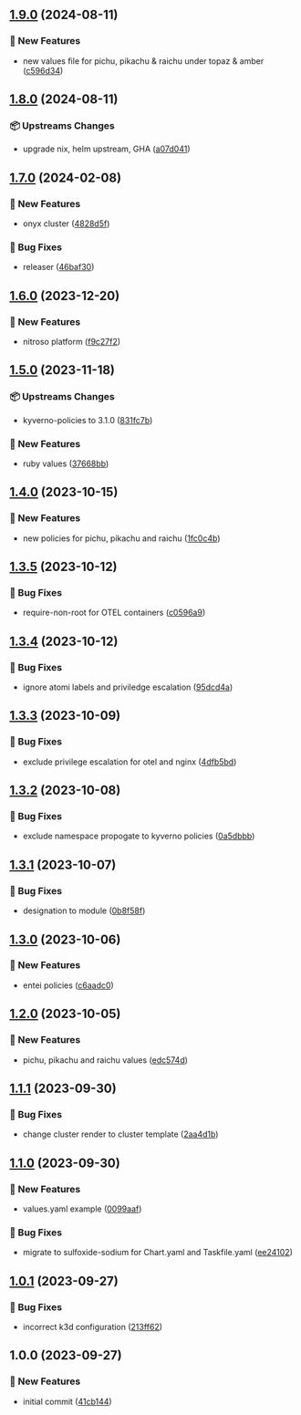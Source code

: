 ## [1.9.0](https://github.com/AtomiCloud/sulfoxide.sodium/compare/v1.8.0...v1.9.0) (2024-08-11)


### 🚀 New Features

* new values file for pichu, pikachu & raichu under topaz & amber ([c596d34](https://github.com/AtomiCloud/sulfoxide.sodium/commit/c596d345965ab2c2da8d962b5c756268901faf16))

## [1.8.0](https://github.com/AtomiCloud/sulfoxide.sodium/compare/v1.7.0...v1.8.0) (2024-08-11)


### 📦 Upstreams Changes

* upgrade nix, helm upstream, GHA ([a07d041](https://github.com/AtomiCloud/sulfoxide.sodium/commit/a07d04183c2d0eef9b153e5533ffa1e0fc6dd430))

## [1.7.0](https://github.com/AtomiCloud/sulfoxide.sodium/compare/v1.6.0...v1.7.0) (2024-02-08)


### 🚀 New Features

* onyx cluster ([4828d5f](https://github.com/AtomiCloud/sulfoxide.sodium/commit/4828d5fc5a81211177fc20ad739851fd5424451e))


### 🐛 Bug Fixes

* releaser ([46baf30](https://github.com/AtomiCloud/sulfoxide.sodium/commit/46baf30634094630fc43a15f6d0c0eb44ec7dbde))

## [1.6.0](https://github.com/AtomiCloud/sulfoxide.sodium/compare/v1.5.0...v1.6.0) (2023-12-20)


### 🚀 New Features

* nitroso platform ([f9c27f2](https://github.com/AtomiCloud/sulfoxide.sodium/commit/f9c27f2a66a29ade2543571566bd7005216fca30))

## [1.5.0](https://github.com/AtomiCloud/sulfoxide.sodium/compare/v1.4.0...v1.5.0) (2023-11-18)


### 📦 Upstreams Changes

* kyverno-policies to 3.1.0 ([831fc7b](https://github.com/AtomiCloud/sulfoxide.sodium/commit/831fc7be75f086914ca7736af87e4b4c77807673))


### 🚀 New Features

* ruby values ([37668bb](https://github.com/AtomiCloud/sulfoxide.sodium/commit/37668bb9817de91f85bdff2ca24950191a87d31e))

## [1.4.0](https://github.com/AtomiCloud/sulfoxide.sodium/compare/v1.3.5...v1.4.0) (2023-10-15)


### 🚀 New Features

* new policies for pichu, pikachu and raichu ([1fc0c4b](https://github.com/AtomiCloud/sulfoxide.sodium/commit/1fc0c4bea584af831d81752c1ef0cac20a654449))

## [1.3.5](https://github.com/AtomiCloud/sulfoxide.sodium/compare/v1.3.4...v1.3.5) (2023-10-12)


### 🐛 Bug Fixes

* require-non-root for OTEL containers ([c0596a9](https://github.com/AtomiCloud/sulfoxide.sodium/commit/c0596a9e29da0d563f478242c921bf756370f3c4))

## [1.3.4](https://github.com/AtomiCloud/sulfoxide.sodium/compare/v1.3.3...v1.3.4) (2023-10-12)


### 🐛 Bug Fixes

* ignore atomi labels and priviledge escalation ([95dcd4a](https://github.com/AtomiCloud/sulfoxide.sodium/commit/95dcd4a3b1f984e31c61c65e5d88dc59773beaec))

## [1.3.3](https://github.com/AtomiCloud/sulfoxide.sodium/compare/v1.3.2...v1.3.3) (2023-10-09)


### 🐛 Bug Fixes

* exclude privilege escalation for otel and nginx ([4dfb5bd](https://github.com/AtomiCloud/sulfoxide.sodium/commit/4dfb5bdd0780898de93fba079502284aaf287047))

## [1.3.2](https://github.com/AtomiCloud/sulfoxide.sodium/compare/v1.3.1...v1.3.2) (2023-10-08)


### 🐛 Bug Fixes

* exclude namespace propogate to kyverno policies ([0a5dbbb](https://github.com/AtomiCloud/sulfoxide.sodium/commit/0a5dbbb50c26adc2be76e7b6adb697577bfe2d60))

## [1.3.1](https://github.com/AtomiCloud/sulfoxide.sodium/compare/v1.3.0...v1.3.1) (2023-10-07)


### 🐛 Bug Fixes

* designation to module ([0b8f58f](https://github.com/AtomiCloud/sulfoxide.sodium/commit/0b8f58f02d11f1fea5750a3f3481598d685acda4))

## [1.3.0](https://github.com/AtomiCloud/sulfoxide.sodium/compare/v1.2.0...v1.3.0) (2023-10-06)


### 🚀 New Features

* entei policies ([c6aadc0](https://github.com/AtomiCloud/sulfoxide.sodium/commit/c6aadc0616385af272ce122572b2892a9791d89a))

## [1.2.0](https://github.com/AtomiCloud/sulfoxide.sodium/compare/v1.1.1...v1.2.0) (2023-10-05)


### 🚀 New Features

* pichu, pikachu and raichu values ([edc574d](https://github.com/AtomiCloud/sulfoxide.sodium/commit/edc574ddaa34bcb8bf60800efdb86fe199654bd0))

## [1.1.1](https://github.com/AtomiCloud/sulfoxide.sodium/compare/v1.1.0...v1.1.1) (2023-09-30)


### 🐛 Bug Fixes

* change cluster render to cluster template ([2aa4d1b](https://github.com/AtomiCloud/sulfoxide.sodium/commit/2aa4d1bfd6526d49f0156607f340dbf71988f831))

## [1.1.0](https://github.com/AtomiCloud/sulfoxide.sodium/compare/v1.0.1...v1.1.0) (2023-09-30)


### 🚀 New Features

* values.yaml example ([0099aaf](https://github.com/AtomiCloud/sulfoxide.sodium/commit/0099aaf65541810d9d27978606b383bdb49baffb))


### 🐛 Bug Fixes

* migrate to sulfoxide-sodium for Chart.yaml and Taskfile.yaml ([ee24102](https://github.com/AtomiCloud/sulfoxide.sodium/commit/ee24102f5c3be596d6f1cf8b8bd976f4f90a6e20))

## [1.0.1](https://github.com/AtomiCloud/sulfoxide.sodium/compare/v1.0.0...v1.0.1) (2023-09-27)


### 🐛 Bug Fixes

* incorrect k3d configuration ([213ff62](https://github.com/AtomiCloud/sulfoxide.sodium/commit/213ff6235eaa9d1a882a978155dcf745e83bef22))

## 1.0.0 (2023-09-27)


### 🚀 New Features

* initial commit ([41cb144](https://github.com/AtomiCloud/sulfoxide.sodium/commit/41cb14429a417da0f4eaf1208508742f92a3224b))
